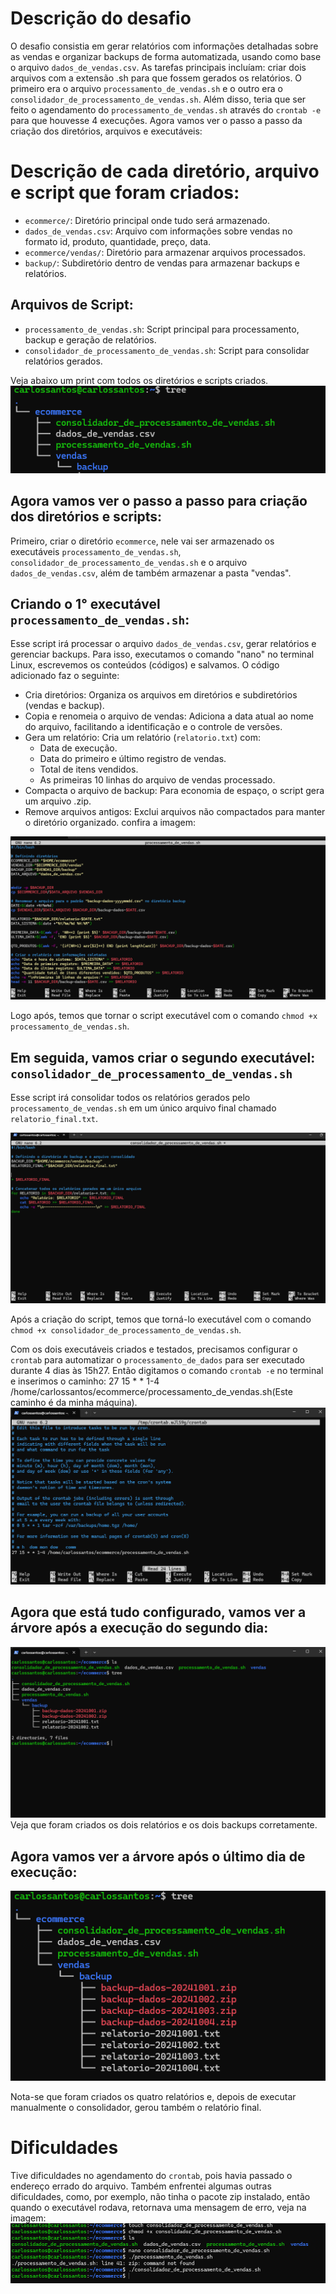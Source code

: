 # Descrição do desafio
O desafio consistia em gerar relatórios com informações detalhadas sobre as vendas e organizar backups de forma automatizada, usando como base o arquivo `dados_de_vendas.csv`. As tarefas principais incluíam: criar dois arquivos com a extensão .sh para que fossem gerados os relatórios. O primeiro era o arquivo `processamento_de_vendas.sh` e o outro era o `consolidador_de_processamento_de_vendas.sh`. Além disso, teria que ser feito o agendamento do `processamento_de_vendas.sh` através do `crontab -e` para que houvesse 4 execuções. Agora vamos ver o passo a passo da criação dos diretórios, arquivos e executáveis:

# Descrição de cada diretório, arquivo e script que foram criados:
- `ecommerce/`: Diretório principal onde tudo será armazenado.
- `dados_de_vendas.csv`: Arquivo com informações sobre vendas no formato id, produto, quantidade, preço, data.
- `ecommerce/vendas/`: Diretório para armazenar arquivos processados.
- `backup/`: Subdiretório dentro de vendas para armazenar backups e relatórios.

## Arquivos de Script:
- `processamento_de_vendas.sh`: Script principal para processamento, backup e geração de relatórios.
- `consolidador_de_processamento_de_vendas.sh`: Script para consolidar relatórios gerados. 

Veja abaixo um print com todos os diretórios e scripts criados.
![visão geral](../evidencias/tree_1.png)


## Agora vamos ver o passo a passo para criação dos diretórios e scripts:
Primeiro, criar o diretório `ecommerce`, nele vai ser armazenado os executáveis `processamento_de_vendas.sh`, `consolidador_de_processamento_de_vendas.sh` e o arquivo `dados_de_vendas.csv`, além de também armazenar a pasta "vendas".

## Criando o 1° executável `processamento_de_vendas.sh`: 
Esse script irá processar o arquivo `dados_de_vendas.csv`, gerar relatórios e gerenciar backups. Para isso, executamos o comando "nano" no terminal Linux, escrevemos os conteúdos (códigos) e salvamos. O código adicionado faz o seguinte: 
- Cria diretórios: Organiza os arquivos em diretórios e subdiretórios (vendas e backup).
- Copia e renomeia o arquivo de vendas: Adiciona a data atual ao nome do arquivo, facilitando a identificação e o controle de versões.
- Gera um relatório: Cria um relatório (`relatorio.txt`) com:
  - Data de execução.
  - Data do primeiro e último registro de vendas.
  - Total de itens vendidos.
  - As primeiras 10 linhas do arquivo de vendas processado.
- Compacta o arquivo de backup: Para economia de espaço, o script gera um arquivo .zip.
- Remove arquivos antigos: Exclui arquivos não compactados para manter o diretório organizado.
confira a imagem:

![processamento de vendas](../evidencias/processamento_de_vendas.png)

Logo após, temos que tornar o script executável com o comando `chmod +x processamento_de_vendas.sh`.

## Em seguida, vamos criar o segundo executável: `consolidador_de_processamento_de_vendas.sh`
Esse script irá consolidar todos os relatórios gerados pelo `processamento_de_vendas.sh` em um único arquivo final chamado `relatorio_final.txt`.

![consolidador](..\evidencias\consolidador.png)

Após a criação do script, temos que torná-lo executável com o comando `chmod +x consolidador_de_processamento_de_vendas.sh`. 

Com os dois executáveis criados e testados, precisamos configurar o `crontab` para automatizar o `processamento_de_dados` para ser executado durante 4 dias às 15h27. Então digitamos o comando `crontab -e` no terminal e inserimos o caminho:  27 15 * * 1-4 /home/carlossantos/ecommerce/processamento_de_vendas.sh(Este caminho é da minha máquina).
![cron](..\evidencias\cron.png)

## Agora que está tudo configurado, vamos ver a árvore após a execução do segundo dia:
![segundo dia de execução](..\evidencias\seg_execução.png)
Veja que foram criados os dois relatórios e os dois backups corretamente.

## Agora vamos ver a árvore após o último dia de execução:
![ultimo dia de execução](..\evidencias\ultimo_dia_de_execução.png)

Nota-se que foram criados os quatro relatórios e, depois de executar manualmente o consolidador, gerou também o relatório final.

# Dificuldades 
Tive dificuldades no agendamento do `crontab`, pois havia passado o endereço errado do arquivo. Também enfrentei algumas outras dificuldades, como, por exemplo, não tinha o pacote zip instalado, então quando o executável rodava, retornava uma mensagem de erro, veja na imagem:
![zip_dificudade](..\evidencias\zip.png)

